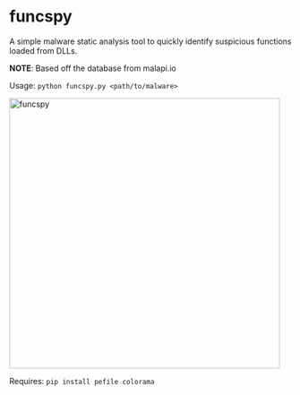 # funcspy
A simple malware static analysis tool to quickly identify suspicious functions loaded from DLLs.

**NOTE**: Based off the database from malapi.io

Usage: `python funcspy.py <path/to/malware>`

<img width="483" alt="funcspy" src="https://github.com/n0mi1k/funcspy/assets/28621928/3a197cf8-b493-4afd-bb69-c7093885ca82">
 
 Requires: `pip install pefile colorama`  
